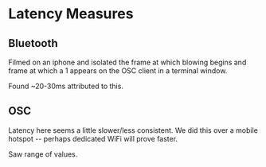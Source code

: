 # Latency Measures

## Bluetooth

Filmed on an iphone and isolated the frame at which blowing begins and frame at which a 1 appears on the OSC client in a terminal window.

Found ~20-30ms attributed to this.



## OSC

Latency here seems a little slower/less consistent. We did this over a mobile hotspot -- perhaps dedicated WiFi will prove faster.

Saw range of values.